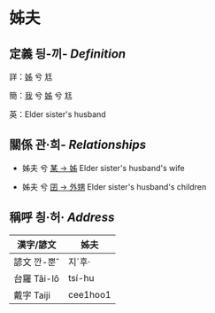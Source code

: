 # 姊夫
## 定義 딍-끼- _Definition_
詳：[姊](member5.md) 兮 尪

簡：[我](member1.md) 兮 [姊](member5.md) 兮 尪

英：Elder sister's husband

## 關係 관·희- _Relationships_

- 姊夫 兮 [某 → 姊](member5.md) Elder sister's husband's wife

- 姊夫 兮 [囝 → 外甥](member25.md) Elder sister's husband's children



## 稱呼 칑·허· _Address_

漢字/諺文 | 姊夫
--- | ---
諺文 깐-뿐ˆ | 지ˊ후·
台羅 Tâi-lô | tsí-hu
戴字 Taiji | cee1hoo1


